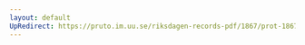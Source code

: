 ```yaml
---
layout: default
UpRedirect: https://pruto.im.uu.se/riksdagen-records-pdf/1867/prot-1867--ak--121/prot-1867--ak--121_002.pdf
---
```


